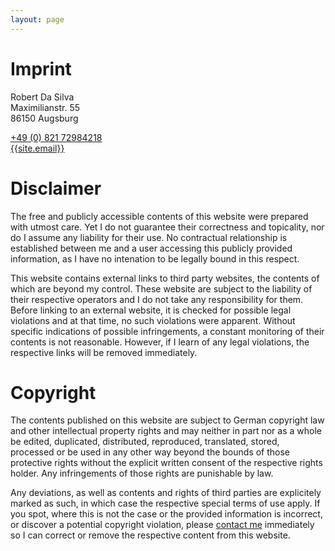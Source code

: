 ```yaml
---
layout: page
---
```


# Imprint

Robert Da Silva  
Maximilianstr. 55  
86150 Augsburg

[+49 (0) 821 72984218](tel:+4982172984218)  
[{{site.email}}](mailto:{{site.email}})

# Disclaimer

The free and publicly accessible contents of this website were prepared with utmost care. Yet I do not guarantee their correctness and topicality, nor do I assume any liability for their use. No contractual relationship is established between me and a user accessing this publicly provided information, as I have no intenation to be legally bound in this respect.

This website contains external links to third party websites, the contents of which are beyond my control. These website are subject to the liability of their respective operators and I do not take any responsibility for them. Before linking to an external website, it is checked for possible legal violations and at that time, no such violations were apparent. Without specific indications of possible infringements, a constant monitoring of their contents is not reasonable. However, if I learn of any legal violations, the respective links will be removed immediately.

# Copyright

The contents published on this website are subject to German copyright law and other intellectual property rights and may neither in part nor as a whole be edited, duplicated, distributed, reproduced, translated, stored, processed or be used in any other way beyond the bounds of those protective rights without the explicit written consent of the respective rights holder. Any infringements of those rights are punishable by law.

Any deviations, as well as contents and rights of third parties are explicitely marked as such, in which case the respective special terms of use apply. If you spot, where this is not the case or the provided information is incorrect, or discover a potential copyright violation, please [contact me](mailto:mail@wodsup.today) immediately so I can correct or remove the respective content from this website.
